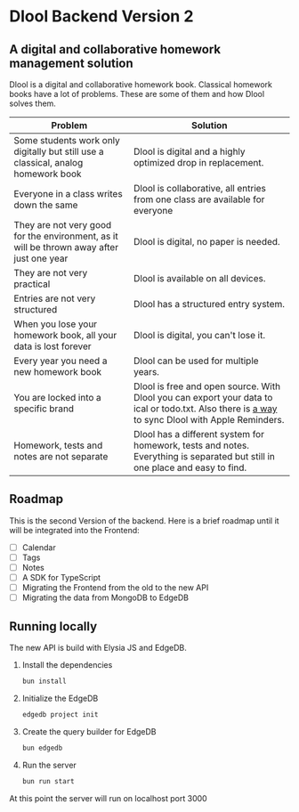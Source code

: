 # Dlool Backend Version 2

## A digital and collaborative homework management solution

Dlool is a digital and collaborative homework book.
Classical homework books have a lot of problems. These are some of them and how Dlool solves them.

| Problem                                                                                   | Solution                                                                                                                                                                                                                    |
| ----------------------------------------------------------------------------------------- | --------------------------------------------------------------------------------------------------------------------------------------------------------------------------------------------------------------------------- |
| Some students work only digitally but still use a classical, analog homework book         | Dlool is digital and a highly optimized drop in replacement.                                                                                                                                                                |
| Everyone in a class writes down the same                                                  | Dlool is collaborative, all entries from one class are available for everyone                                                                                                                                               |
| They are not very good for the environment, as it will be thrown away after just one year | Dlool is digital, no paper is needed.                                                                                                                                                                                       |
| They are not very practical                                                               | Dlool is available on all devices.                                                                                                                                                                                          |
| Entries are not very structured                                                           | Dlool has a structured entry system.                                                                                                                                                                                        |
| When you lose your homework book, all your data is lost forever                           | Dlool is digital, you can't lose it.                                                                                                                                                                                        |
| Every year you need a new homework book                                                   | Dlool can be used for multiple years.                                                                                                                                                                                       |
| You are locked into a specific brand                                                      | Dlool is free and open source. With Dlool you can export your data to ical or todo.txt. Also there is [a way](https://github.com/Dlurak/dlool-scriptable/blob/main/reminders/README.md) to sync Dlool with Apple Reminders. |
| Homework, tests and notes are not separate                                                | Dlool has a different system for homework, tests and notes. Everything is separated but still in one place and easy to find.                                                                                                |

## Roadmap

This is the second Version of the backend. Here is a brief roadmap until it will be integrated into the Frontend:

- [ ] Calendar
- [ ] Tags
- [ ] Notes
- [ ] A SDK for TypeScript
- [ ] Migrating the Frontend from the old to the new API
- [ ] Migrating the data from MongoDB to EdgeDB

## Running locally

The new API is build with Elysia JS and EdgeDB.  

1. Install the dependencies
   ```bash
   bun install
   ```
2. Initialize the EdgeDB
   ```bash
   edgedb project init
   ```
3. Create the query builder for EdgeDB
   ```bash
   bun edgedb
   ```
4. Run the server
   ```bash
   bun run start
   ```

At this point the server will run on localhost port 3000

